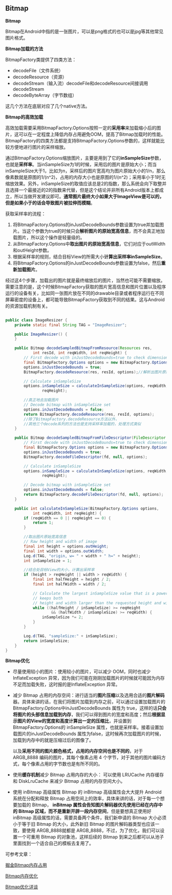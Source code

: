 ## Bitmap



**Bitmap**

Bitmap在Android中指的是一张图片，可以是png格式的也可以是jpg等其他常见图片格式。



**Bitmap加载的方法**

BitmapFactory类提供了四类方法：

+ decodeFile（文件系统）
+ decodeResource（资源）
+ decodeStream（输入流）decodeFile和decodeResource间接调用decodeStream
+ decodeByteArray（字节数组）

这几个方法在底层对应了几个native方法。



**Bitmap的高效加载**

高效加载需要采用BitmapFactory.Options按照一定的**采用率**来加载缩小后的图片，这可以在一定程度上降低内存占用避免OOM，提高了Bitmap加载时的性能。BitmapFactory的四类方法都是支持BitmapFactory.Options参数的，这样就能比较方便地进行图片的采样缩放。

通过BitmapFactory.Options缩放图片，主要是用到了它的**inSampleSize**参数，也就是**采样率**。当inSampleSize为1的时候，采用后的图片是原始大小；而当inSampleSize大于1，比如为n，采样后的图片宽高均为图片原始大小的1/n，那么像素数就是原图的1/(n^2)，占用的内存大小也是原图的1/(n^2)；采用率小于1时无缩放效果。另外，inSampleSize的取值应该总是2的指数，那么系统会向下取整并且选择一个最接近的2的指数来代替，但是这个结论并非所有Android版本上都成立，所以当做开发建议即可。**通常图片最终大小如果大于ImageView是可以的，但是如果小于的话会导致图片被拉伸而模糊**。

获取采样率的流程：

1. 将BitmapFactory.Options的inJustDecodeBounds参数设置为true并加载图片。当这个参数为true的时候只会**解析图片的原始宽高信息**，而不会真正地加载图片，所以这个操作是轻量级的。
2. 从BitmapFactory.Options中**取出图片的原始宽高信息**，它们对应于outWidth和outHeight参数。
3. 根据采样率的规则，结合目标View的所需大小**计算出采样率inSampleSize**。
4. 将BitmapFactory.Options的inJustDecodeBounds参数设置为false，然后**重新加载图片**。

经过这4个步骤，加载出的图片就是最终缩放后的图片，当然也可能不需要缩放。需要注意的是，这个时候BitmapFactory获取的图片宽高信息和图片位置以及程序运行的设备有关，比如同一张图片放在不同的drawable目录或者程序运行在不同屏幕密度的设备上，都可能导致BitmapFactory获取到不同的结果。这与Android的资源加载机制有关。

```java

public class ImageResizer {
    private static final String TAG = "ImageResizer";

    public ImageResizer() {
    }

    public Bitmap decodeSampledBitmapFromResource(Resources res,
            int resId, int reqWidth, int reqHeight) {
        // First decode with inJustDecodeBounds=true to check dimensions
        final BitmapFactory.Options options = new BitmapFactory.Options();
        options.inJustDecodeBounds = true;
        BitmapFactory.decodeResource(res, resId, options);//解析出图片原始宽高信息

        // Calculate inSampleSize
        options.inSampleSize = calculateInSampleSize(options, reqWidth,
                reqHeight);

        //真正地去加载图片
        // Decode bitmap with inSampleSize set
        options.inJustDecodeBounds = false;
        return BitmapFactory.decodeResource(res, resId, options);
        //除了BitmapFactory.decodeResource方法以外，
        //其他三个decode系列的方法也是支持采样率加载的，处理方式类似
    }

    public Bitmap decodeSampledBitmapFromFileDescriptor(FileDescriptor fd, int reqWidth, int reqHeight) {
        // First decode with inJustDecodeBounds=true to check dimensions
        final BitmapFactory.Options options = new BitmapFactory.Options();
        options.inJustDecodeBounds = true;
        BitmapFactory.decodeFileDescriptor(fd, null, options);

        // Calculate inSampleSize
        options.inSampleSize = calculateInSampleSize(options, reqWidth,
                reqHeight);

        // Decode bitmap with inSampleSize set
        options.inJustDecodeBounds = false;
        return BitmapFactory.decodeFileDescriptor(fd, null, options);
    }

    public int calculateInSampleSize(BitmapFactory.Options options,
            int reqWidth, int reqHeight) {
        if (reqWidth == 0 || reqHeight == 0) {
            return 1;
        }

        //取出图片原始宽高信息
        // Raw height and width of image
        final int height = options.outHeight;
        final int width = options.outWidth;
        Log.d(TAG, "origin, w= " + width + " h=" + height);
        int inSampleSize = 1;

        //结合处目标View的大小，计算出采样率
        if (height > reqHeight || width > reqWidth) {
            final int halfHeight = height / 2;
            final int halfWidth = width / 2;

            // Calculate the largest inSampleSize value that is a power of 2 and
            // keeps both
            // height and width larger than the requested height and width.
            while ((halfHeight / inSampleSize) >= reqHeight
                    && (halfWidth / inSampleSize) >= reqWidth) {
                inSampleSize *= 2;
            }
        }

        Log.d(TAG, "sampleSize:" + inSampleSize);
        return inSampleSize;
    }
}

```





**Bitmap优化**

+ 尽量使用较小的图片：使用较小的图片，可以减少 OOM，同时也减少 InflateException 异常，因为我们可能在刚刚加载图片的时候就可能因为内存不足而加载失败，这时报的是InflateException 异常。

+ 减少 Bitmap 占用的内存空间：进行适当的**图片压缩**以及选用合适的**图片解码**器。具体来讲的话，在我们将图片加载到内存之前，可以通过设置加载图片的BitmapFactory.Options中inJustDecodeBounds 属性为 true，这样的话**只会将图片的头部信息加载到内存**，我们可以得到图片的宽度和高度；然后**根据显示图片的View的宽度和高度计算出一定的压缩比**，并设置到BitmapFactory.Options的 inSampleSize 属性，也就是采样率。接着设置加载图片的inJustDecodeBounds 属性为false，这时候再次加载图片的时候，加载到内存中的就是压缩过后的图像了。

  以及**采用不同的图片颜色格式，占用的内存空间也是不同的**，对于 ARGB_8888 编码的图片，其每个像素占用 4 个字节，对于其他的图片编码方式，每个像素占用的字节数也是有所不同的。

+ 使用**缓存机制**减少 Bitmap 占用内存的大小：
  可以使用 LRUCache 内存缓存和 DiskLruCache 来减少 Bitmap 占用的内存空间大小。
  
+ 使用 inBitmap 高级属性
  Bitmap 的 inBitmap 高级属性会大大提升 Android 系统在分配和释放 Bitmap 占用空间上的效率，具体来讲的话，对于每一个想要加载的 Bitmap， **inBitmap 属性会告知图片解码器优先使用已经在内存中的 Bitmap 区域，而不是重新开辟一段内存空间**，但是要想真正使用好 inBitmap 高级属性的话，需要具备两个条件，我们新申请的 Bitmap 大小必须小于等于旧 Bitmap 的大小，此外新旧 Bitmap 的图片解码器类型也应该一致，要使用 ARGB_8888就都是 ARGB_8888，不过，为了优化，我们可以设置一个可重用 Bitmap 的对象池，这样后续的 Bitmap 到来之后都可以从池子里面找到一个适合自己的模板去复用了。



可参考文章：

[掘金Bitmap内存占用](https://juejin.im/post/599e698ff265da246b3c2d7d#heading-4)

[Bitmap内存优化](https://www.jianshu.com/p/3f6f6e4f1c88)

[Bitmap优化详谈](https://juejin.im/post/5bfbd5406fb9a049be5d2a20#heading-17)